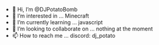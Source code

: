 - 👋 Hi, I’m @DJPotatoBomb
- 👀 I’m interested in ... Minecraft
- 🌱 I’m currently learning ... javascript
- 💞️ I’m looking to collaborate on ... nothing at the moment
- 📫 How to reach me ... discord: dj_potato

<!---
DJPotatoBomb/DJPotatoBomb is a ✨ special ✨ repository because its `README.md` (this file) appears on your GitHub profile.
You can click the Preview link to take a look at your changes.
--->
